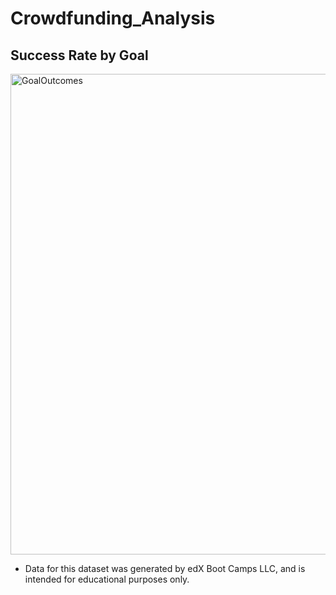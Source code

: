 # Crowdfunding_Analysis

## Success Rate by Goal
<img width="769" alt="GoalOutcomes" src="https://github.com/user-attachments/assets/70738999-eeaa-4ab7-b072-3bb92994d7d1">


* Data for this dataset was generated by edX Boot Camps LLC, and is intended for educational purposes only.